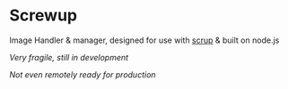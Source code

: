 # Screwup

Image Handler & manager, designed for use with [scrup](http://github.com/rsms/scrup) & built on node.js

_Very fragile, still in development_

*Not even remotely ready for production*